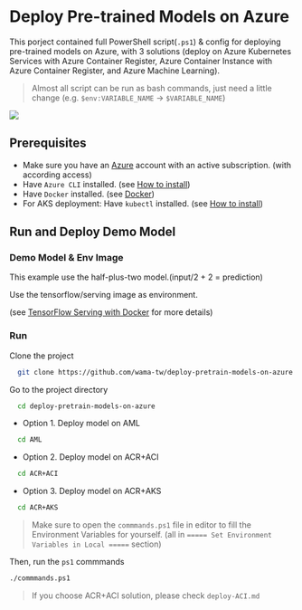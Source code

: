 # Deploy Pre-trained Models on Azure

This porject contained full PowerShell script(`.ps1`) & config for deploying pre-trained models on Azure, with 3 solutions (deploy on Azure Kubernetes Services with Azure Container Register, Azure Container Instance with Azure Container Register, and Azure Machine Learning).

> Almost all script can be run as bash commands, just need a little change (e.g. `$env:VARIABLE_NAME` -> `$VARIABLE_NAME`)

![](https://i.imgur.com/2LT8nie.png)


## Prerequisites
- Make sure you have an [Azure](https://portal.azure.com/) account with an active subscription. (with according access)
- Have `Azure CLI` installed. (see [How to install](https://learn.microsoft.com/en-us/cli/azure/install-azure-cli))
- Have `Docker` installed. (see [Docker](https://www.docker.com/))
- For AKS deployment: Have `kubectl` installed. (see [How to install](https://kubernetes.io/docs/tasks/tools/))

## Run and Deploy Demo Model

### Demo Model & Env Image
This example use the half-plus-two model.(input/2 + 2 = prediction)

Use the tensorflow/serving image as environment.

(see [TensorFlow Serving with Docker](https://www.tensorflow.org/tfx/serving/docker) for more details)

### Run
Clone the project
```bash
  git clone https://github.com/wama-tw/deploy-pretrain-models-on-azure.git
```

Go to the project directory
```bash
  cd deploy-pretrain-models-on-azure
```

- Option 1. Deploy model on AML
```bash
  cd AML
```

- Option 2. Deploy model on ACR+ACI
```bash
  cd ACR+ACI
```

- Option 3. Deploy model on ACR+AKS
```bash
  cd ACR+AKS
```

> Make sure to open the `commmands.ps1` file in editor to fill the Environment Variables for yourself. (all in `===== Set Environment Variables in Local =====` section)

Then, run the `ps1` commmands
```bash
./commmands.ps1
```

> If you choose ACR+ACI solution, please check `deploy-ACI.md`